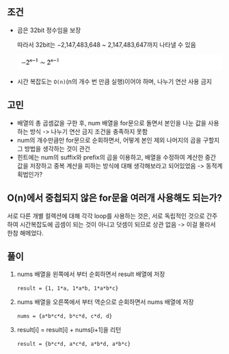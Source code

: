 ## 조건

- 곱은 32bit 정수임을 보장

  따라서 32bit는 −2,147,483,648 ~ 2,147,483,647까지 나타낼 수 있음

  ![](bit.png)

- 시간 복잡도는 `O(n)`(n의 개수 번 만큼 실행)이어야 하며, 나누기 연산 사용 금지

## 고민

- 배열의 총 곱셈값을 구한 후, num 배열을 for문으로 돌면서 본인을 나눈 값을 사용하는 방식 -> 나누기 연산 금지 조건을 충족하지 못함
- num의 개수만큼만 for문으로 순회하면서, 어떻게 본인 제외 나머지의 곱을 구할지 그 방법을 생각하는 것이 관건
- 힌트에는 num의 suffix와 prefix의 곱을 이용하고, 배열을 수정하여 계산한 중간 값을 저장하고 중복 계산을 피하는 방식에 대해 생각해보라고 되어있었음 -> 동적계획법인가?

## O(n)에서 중첩되지 않은 for문을 여러개 사용해도 되는가?

서로 다른 개별 컬렉션에 대해 각각 loop를 사용하는 것은, 서로 독립적인 것으로 간주하여 시간복잡도에 곱셈이 되는 것이 아니고 덧셈이 되므로 상관 없음 -> 이걸 몰라서 한참 해메었다.

## 풀이

1. nums 배열을 왼쪽에서 부터 순회하면서 result 배열에 저장

   `result = {1, 1*a, 1*a*b, 1*a*b*c}`

2. nums 배열을 오른쪽에서 부터 역순으로 순회하면서 nums 배열에 저장

   `nums = {a*b*c*d, b*c*d, c*d, d}`

3. result[i] = result[i] + nums[i+1]을 리턴

   `result = {b*c*d, a*c*d, a*b*d, a*b*c}`
